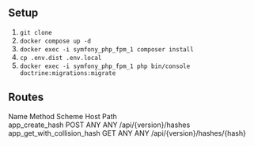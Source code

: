 ## **Setup**

1. `git clone`
2. `docker compose up -d`
4. `docker exec -i symfony_php_fpm_1 composer install`
5. `cp .env.dist .env.local`
7. `docker exec -i symfony_php_fpm_1 php bin/console doctrine:migrations:migrate`


## **Routes**
Name                          Method   Scheme   Host   Path    
app_create_hash               POST     ANY      ANY    /api/{version}/hashes
app_get_with_collision_hash   GET      ANY      ANY    /api/{version}/hashes/{hash}
